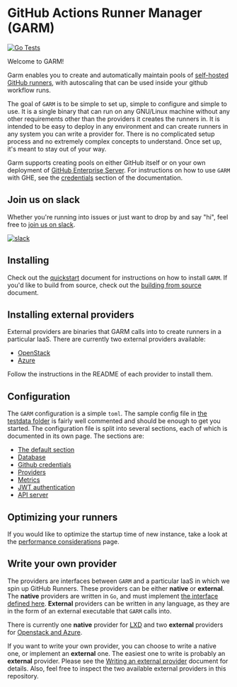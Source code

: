# GitHub Actions Runner Manager (GARM)

[![Go Tests](https://github.com/cloudbase/garm/actions/workflows/go-tests.yml/badge.svg)](https://github.com/cloudbase/garm/actions/workflows/go-tests.yml)

Welcome to GARM!

Garm enables you to create and automatically maintain pools of [self-hosted GitHub runners](https://docs.github.com/en/actions/hosting-your-own-runners/about-self-hosted-runners), with autoscaling that can be used inside your github workflow runs.

The goal of ```GARM``` is to be simple to set up, simple to configure and simple to use. It is a single binary that can run on any GNU/Linux machine without any other requirements other than the providers it creates the runners in. It is intended to be easy to deploy in any environment and can create runners in any system you can write a provider for. There is no complicated setup process and no extremely complex concepts to understand. Once set up, it's meant to stay out of your way.

Garm supports creating pools on either GitHub itself or on your own deployment of [GitHub Enterprise Server](https://docs.github.com/en/enterprise-server@3.5/admin/overview/about-github-enterprise-server). For instructions on how to use ```GARM``` with GHE, see the [credentials](/doc/github_credentials.md) section of the documentation.

## Join us on slack

Whether you're running into issues or just want to drop by and say "hi", feel free to [join us on slack](https://communityinviter.com/apps/garm-hq/garm).

[![slack](https://img.shields.io/badge/slack-garm-brightgreen.svg?logo=slack)](https://communityinviter.com/apps/garm-hq/garm)

## Installing

Check out the [quickstart](/doc/quickstart.md) document for instructions on how to install ```GARM```. If you'd like to build from source, check out the [building from source](/doc/building_from_source.md) document.

## Installing external providers

External providers are binaries that GARM calls into to create runners in a particular IaaS. There are currently two external providers available:

* [OpenStack](https://github.com/cloudbase/garm-provider-openstack)
* [Azure](https://github.com/cloudbase/garm-provider-azure)

Follow the instructions in the README of each provider to install them. 

## Configuration

The ```GARM``` configuration is a simple ```toml```. The sample config file in [the testdata folder](/testdata/config.toml) is fairly well commented and should be enough to get you started. The configuration file is split into several sections, each of which is documented in its own page. The sections are:

* [The default section](/doc/config_default.md)
* [Database](/doc/database.md)
* [Github credentials](/doc/github_credentials.md)
* [Providers](/doc/providers.md)
* [Metrics](/doc/config_metrics.md)
* [JWT authentication](/doc/config_jwt_auth.md)
* [API server](/doc/config_api_server.md)

## Optimizing your runners

If you would like to optimize the startup time of new instance, take a look at the [performance considerations](/doc/performance_considerations.md) page.

## Write your own provider

The providers are interfaces between ```GARM``` and a particular IaaS in which we spin up GitHub Runners. These providers can be either **native** or **external**. The **native** providers are written in ```Go```, and must implement [the interface defined here](https://github.com/cloudbase/garm/blob/main/runner/common/provider.go#L22-L39). **External** providers can be written in any language, as they are in the form of an external executable that ```GARM``` calls into.

There is currently one **native** provider for [LXD](https://linuxcontainers.org/lxd/) and two **external** providers for [Openstack and Azure](/contrib/providers.d/).

If you want to write your own provider, you can choose to write a native one, or implement an **external** one. The easiest one to write is probably an **external** provider. Please see the [Writing an external provider](/doc/external_provider.md) document for details. Also, feel free to inspect the two available external providers in this repository.
